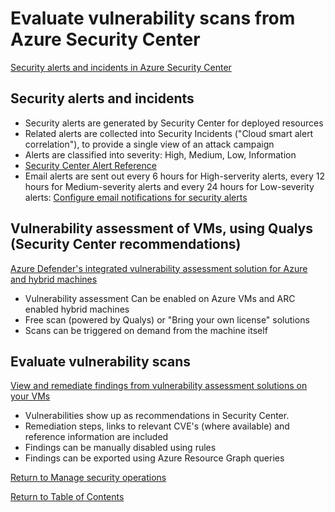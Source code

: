 # Evaluate vulnerability scans from Azure Security Center

[Security alerts and incidents in Azure Security Center](https://docs.microsoft.com/en-us/azure/security-center/security-center-alerts-overview)

## Security alerts and incidents

* Security alerts are generated by Security Center for deployed resources 
* Related alerts are collected into Security Incidents ("Cloud smart alert correlation"), to provide a single view of an attack campaign
* Alerts are classified into severity: High, Medium, Low, Information
* [Security Center Alert Reference](https://docs.microsoft.com/en-us/azure/security-center/alerts-reference)
* Email alerts are sent out every 6 hours for High-serverity alerts, every 12 hours for Medium-severity alerts and every 24 hours for Low-severity alerts: [Configure email notifications for security alerts](https://docs.microsoft.com/en-us/azure/security-center/security-center-provide-security-contact-details)

## Vulnerability assessment of VMs, using Qualys (Security Center recommendations)

[Azure Defender's integrated vulnerability assessment solution for Azure and hybrid machines](https://docs.microsoft.com/en-us/azure/security-center/deploy-vulnerability-assessment-vm)

* Vulnerability assessment Can be enabled on Azure VMs and ARC enabled hybrid machines
* Free scan (powered by Qualys) or "Bring your own license" solutions
* Scans can be triggered on demand from the machine itself

## Evaluate vulnerability scans

[View and remediate findings from vulnerability assessment solutions on your VMs](https://docs.microsoft.com/en-us/azure/security-center/remediate-vulnerability-findings-vm)

* Vulnerabilities show up as recommendations in Security Center.
* Remediation steps, links to relevant CVE's (where available) and reference information are included
* Findings can be manually disabled using rules
* Findings can be exported using Azure Resource Graph queries

[Return to Manage security operations](README.md)

[Return to Table of Contents](../README.md)